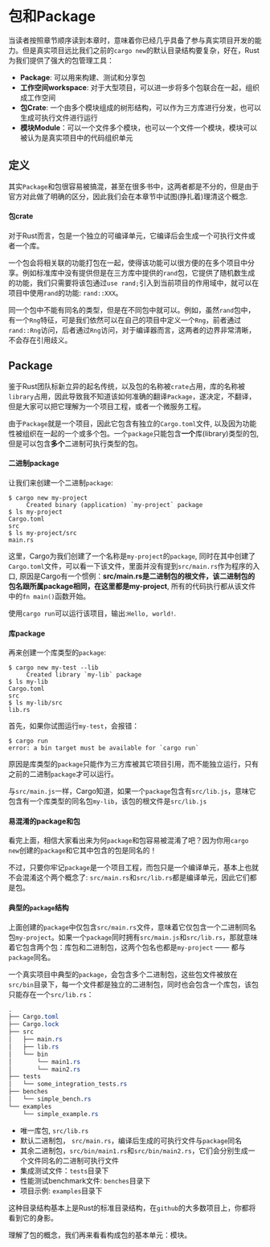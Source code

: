 # 包和Package
当读者按照章节顺序读到本章时，意味着你已经几乎具备了参与真实项目开发的能力。但是真实项目远比我们之前的`cargo new`的默认目录结构要复杂，好在，Rust为我们提供了强大的包管理工具：
- **Package**: 可以用来构建、测试和分享包
- **工作空间workspace**: 对于大型项目，可以进一步将多个包联合在一起，组织成工作空间
- **包Crate**: 一个由多个模块组成的树形结构，可以作为三方库进行分发，也可以生成可执行文件进行运行
- **模块Module**：可以一个文件多个模块，也可以一个文件一个模块，模块可以被认为是真实项目中的代码组织单元

## 定义
其实`Package`和包很容易被搞混，甚至在很多书中，这两者都是不分的，但是由于官方对此做了明确的区分，因此我们会在本章节中试图(挣扎着)理清这个概念.

#### 包crate
对于Rust而言，包是一个独立的可编译单元，它编译后会生成一个可执行文件或者一个库。

一个包会将相关联的功能打包在一起，使得该功能可以很方便的在多个项目中分享。例如标准库中没有提供但是在三方库中提供的`rand`包，它提供了随机数生成的功能，我们只需要将该包通过`use rand;`引入到当前项目的作用域中，就可以在项目中使用`rand`的功能: `rand::XXX`。

同一个包中不能有同名的类型，但是在不同包中就可以。例如，虽然`rand`包中，有一个`Rng`特征，可是我们依然可以在自己的项目中定义一个`Rng`，前者通过`rand::Rng`访问，后者通过`Rng`访问，对于编译器而言，这两者的边界非常清晰，不会存在引用歧义。


## Package
鉴于Rust团队标新立异的起名传统，以及包的名称被`crate`占用，库的名称被`library`占用，因此导致我不知道该如何准确的翻译`Package`，遂决定，不翻译，但是大家可以把它理解为一个项目工程，或者一个微服务工程。

由于`Package`就是一个项目，因此它包含有独立的`Cargo.toml`文件, 以及因为功能性被组织在一起的一个或多个包。一个`package`只能包含**一个**库(library)类型的包, 但是可以包含**多个**二进制可执行类型的包。

#### 二进制package
让我们来创建一个二进制`package`:
```console
$ cargo new my-project
     Created binary (application) `my-project` package
$ ls my-project
Cargo.toml
src
$ ls my-project/src
main.rs
```

这里，Cargo为我们创建了一个名称是`my-project`的`package`, 同时在其中创建了`Cargo.toml`文件，可以看一下该文件，里面并没有提到`src/main.rs`作为程序的入口, 原因是Cargo有一个惯例：**src/main.rs是二进制包的根文件，该二进制包的包名跟所属package相同，在这里都是my-project**, 所有的代码执行都从该文件中的`fn main()`函数开始。

使用`cargo run`可以运行该项目，输出:`Hello, world!`.

#### 库package
再来创建一个库类型的`package`:
```console
$ cargo new my-test --lib
     Created library `my-lib` package
$ ls my-lib
Cargo.toml
src
$ ls my-lib/src
lib.rs
```

首先，如果你试图运行`my-test`，会报错：
```console
$ cargo run
error: a bin target must be available for `cargo run`
```
原因是库类型的`package`只能作为三方库被其它项目引用，而不能独立运行，只有之前的二进制`package`才可以运行。

与`src/main.js`一样，Cargo知道，如果一个`package`包含有`src/lib.js`，意味它包含有一个库类型的同名包`my-lib`，该包的根文件是`src/lib.js`

#### 易混淆的package和包
看完上面，相信大家看出来为何`package`和包容易被混淆了吧？因为你用`cargo new`创建的`package`和它其中包含的包是同名的！

不过，只要你牢记`package`是一个项目工程，而包只是一个编译单元，基本上也就不会混淆这个两个概念了: `src/main.rs`和`src/lib.rs`都是编译单元，因此它们都是包。


#### 典型的`package`结构
上面创建的`package`中仅包含`src/main.rs`文件，意味着它仅包含一个二进制同名包`my-project`。如果一个`package`同时拥有`src/main.js`和`src/lib.rs`，那就意味着它包含两个包：库包和二进制包，这两个包名也都是`my-project` —— 都与`package`同名。

一个真实项目中典型的`package`，会包含多个二进制包，这些包文件被放在`src/bin`目录下，每一个文件都是独立的二进制包，同时也会包含一个库包，该包只能存在一个`src/lib.rs`：
```css
.
├── Cargo.toml
├── Cargo.lock
├── src
│   ├── main.rs
│   ├── lib.rs
│   └── bin
│       └── main1.rs
│       └── main2.rs
├── tests
│   └── some_integration_tests.rs
├── benches
│   └── simple_bench.rs
└── examples
    └── simple_example.rs
```

- 唯一库包, `src/lib.rs`
- 默认二进制包， `src/main.rs`，编译后生成的可执行文件与`package`同名
- 其余二进制包，`src/bin/main1.rs`和`src/bin/main2.rs`，它们会分别生成一个文件同名的二进制可执行文件
- 集成测试文件：`tests`目录下
- 性能测试benchmark文件: `benches`目录下
- 项目示例: `examples`目录下


这种目录结构基本上是Rust的标准目录结构，在`github`的大多数项目上，你都将看到它的身影。

理解了包的概念，我们再来看看构成包的基本单元：模块。